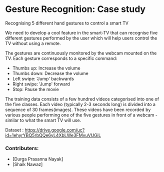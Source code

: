# Gesture Recognition: Case study 
Recognising 5 different hand gestures to control a smart TV

We need to develop a cool feature in the smart-TV that can recognise five different gestures performed by the user which will help users control the TV without using a remote. 

The gestures are continuously monitored by the webcam mounted on the TV. Each gesture corresponds to a specific command:
 - Thumbs up:  Increase the volume
 - Thumbs down: Decrease the volume
 - Left swipe: 'Jump' backwards
 - Right swipe: 'Jump' forward 
 - Stop: Pause the movie
 
The training data consists of a few hundred videos categorised into one of the five classes. Each video (typically 2-3 seconds long) is divided into a sequence of 30 frames(images). These videos have been recorded by various people performing one of the five gestures in front of a webcam - similar to what the smart TV will use. 

Dataset : https://drive.google.com/uc?id=1ehyrYBQ5rbQQe6yL4XbLWe3FMvuVUGiL

### Contributers:
 - [Durga Prasanna Nayak]
 - [Shaik Nawaz]
